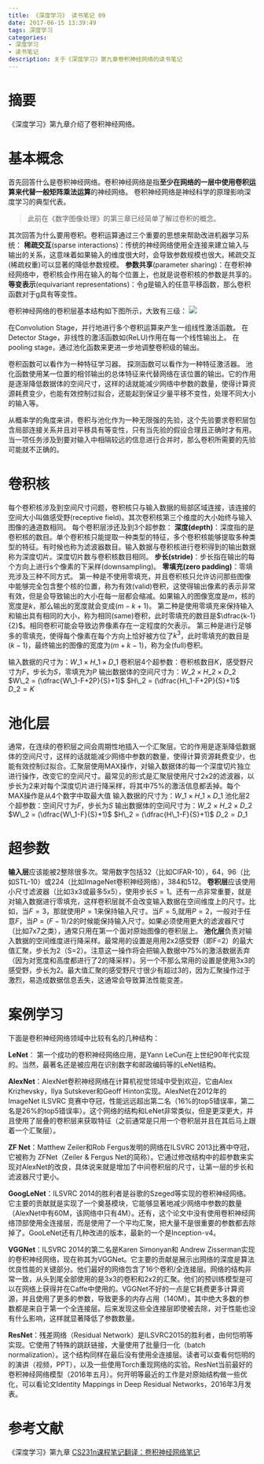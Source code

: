 ```yaml
---
title: 《深度学习》 读书笔记 09
date: 2017-06-15 13:39:49
tags: 深度学习
categories:
- 深度学习
- 读书笔记
description: 关于《深度学习》第九章卷积神经网络的读书笔记
---
```

<!-- more -->

# 摘要
《深度学习》第九章介绍了卷积神经网络。

# 基本概念
首先回答什么是卷积神经网络。卷积神经网络是指**至少在网络的一层中使用卷积运算来代替一般矩阵乘法运算**的神经网络。
卷积神经网络是神经科学的原理影响深度学习的典型代表。
> 此前在《数字图像处理》的第三章已经简单了解过卷积的概念。

其次回答为什么要用卷积。卷积运算通过三个重要的思想来帮助改进机器学习系统：
**稀疏交互**(sparse interactions)：传统的神经网络使用全连接来建立输入与输出的关系，这意味着如果输入的维度很大时，会导致参数规模也很大。稀疏交互(稀疏权重)可以显著的降低参数规模。
**参数共享**(parameter sharing)：在卷积神经网络中，卷积核会作用在输入的每个位置上，也就是说卷积核的参数是共享的。
**等变表示**(equivariant representations)：令$g$是输入的任意平移函数，那么卷积函数对于g具有等变性。

卷积神经网络的卷积层基本结构如下图所示，大致有三级：
![](1.png)

在Convolution Stage，并行地进行多个卷积运算来产生一组线性激活函数。
在Detector Stage，非线性的激活函数如(ReLU)作用在每一个线性输出上。
在pooling stage，通过池化函数来更进一步地调整卷积级的输出。

卷积函数可以看作为一种特征学习器。
探测函数可以看作为一种特征激活器。
池化函数使用某一位置的相邻输出的总体特征来代替网络在该位置的输出。它的作用是逐渐降低数据体的空间尺寸，这样的话就能减少网络中参数的数量，使得计算资源耗费变少，也能有效控制过拟合，还能起到保证少量平移不变性，处理不同大小的输入等。

从概率学的角度来讲，卷积与池化作为一种无限强的先验，这个先验要求卷积层包含局部连接关系并且对平移具有等变性，只有当先验的假设合理且正确时才有用。当一项任务涉及到要对输入中相隔较远的信息进行合并时，那么卷积所需要的先验可能就不正确的。

# 卷积核
每个卷积核涉及到空间尺寸问题，卷积核只与输入数据的局部区域连接，该连接的空间大小叫做感受野(receptive field)。其次卷积核第三个维度的大小始终与输入图像的通道数相同。
每个卷积层涉还及到3个超参数：
**深度(depth)**：深度指的是卷积核的数目。单个卷积核只能提取一种类型的特征，多个卷积核能够提取多种类型的特征。有时候也称为滤波器数目。输入数据与卷积核进行卷积得到的输出数据称为深度切片。深度切片数与卷积核数目相同。
**步长(stride)**：步长指在输出的每个方向上进行s个像素的下采样(downsampling)。
**零填充(zero padding)**：零填充涉及三种不同方式。
第一种是不使用零填充，并且卷积核只允许访问那些图像中能够完全包含整个核的位置，称为有效(valid)卷积，这使得输出像素的表示非常有效，但是会导致输出的大小在每一层都会缩减。如果输入的图像宽度是$m$，核的宽度是$k$，那么输出的宽度就会变成$(m-k+1)$。
第二种是使用零填充来保持输入和输出具有相同的大小，称为相同(same)卷积，此时零填充的数目是$\dfrac{k-1}{2}$。相同卷积可能会导致边界像素存在一定程度的欠表示。
第三种是进行足够多的零填充，使得每个像素在每个方向上恰好被方位了$k^3$，此时零填充的数目是$(k-1)$，最终输出的图像的宽度为$(m+k-1)$，称为全(full)卷积。

输入数据的尺寸为：$W\_1 \times H\_1 \times D\_1$
卷积层4个超参数：卷积核数目$K$，感受野尺寸为$F$，步长为$S$，零填充为$P$
输出数据体的空间尺寸为：$W\_2 \times H\_2 \times D\_2$
$W\_2 = (\dfrac{W\_1-F+2P}{S}+1)$
$H\_2 = (\dfrac{H\_1-F+2P}{S}+1)$
$D\_2 = K$

# 池化层
通常，在连续的卷积层之间会周期性地插入一个汇聚层。它的作用是逐渐降低数据体的空间尺寸，这样的话就能减少网络中参数的数量，使得计算资源耗费变少，也能有效控制过拟合。汇聚层使用MAX操作，对输入数据体的每一个深度切片独立进行操作，改变它的空间尺寸。最常见的形式是汇聚层使用尺寸2x2的滤波器，以步长为2来对每个深度切片进行降采样，将其中75%的激活信息都丢掉。每个MAX操作是从4个数字中取最大值
输入数据的尺寸为：$W\_1 \times H\_1 \times D\_1$
池化层2个超参数：空间尺寸为$F$，步长为$S$
输出数据体的空间尺寸为：$W\_2 \times H\_2 \times D\_2$
$W\_2 = (\dfrac{W\_1-F}{S}+1)$
$H\_2 = (\dfrac{H\_1-F}{S}+1)$
$D\_2 = D\_1$


# 超参数
**输入层**应该能被2整除很多次。常用数字包括32（比如CIFAR-10），64，96（比如STL-10）或224（比如ImageNet卷积神经网络），384和512。
**卷积层**应该使用小尺寸滤波器（比如3x3或最多5x5），使用步长$S=1$。还有一点非常重要，就是对输入数据进行零填充，这样卷积层就不会改变输入数据在空间维度上的尺寸。比如，当$F=3$，那就使用$P=1$来保持输入尺寸。当$F=5$,就用$P=2$，一般对于任意$F$，当$P=(F-1)/2$的时候能保持输入尺寸。如果必须使用更大的滤波器尺寸（比如7x7之类），通常只用在第一个面对原始图像的卷积层上。
**池化层**负责对输入数据的空间维度进行降采样。最常用的设置是用用2x2感受野（即F=2）的最大值汇聚，步长为2（S=2）。注意这一操作将会把输入数据中75%的激活数据丢弃（因为对宽度和高度都进行了2的降采样）。另一个不那么常用的设置是使用3x3的感受野，步长为2。最大值汇聚的感受野尺寸很少有超过3的，因为汇聚操作过于激烈，易造成数据信息丢失，这通常会导致算法性能变差。


# 案例学习

下面是卷积神经网络领域中比较有名的几种结构：

**LeNet**： 第一个成功的卷积神经网络应用，是Yann LeCun在上世纪90年代实现的。当然，最著名还是被应用在识别数字和邮政编码等的LeNet结构。

**AlexNet**：AlexNet卷积神经网络在计算机视觉领域中受到欢迎，它由Alex Krizhevsky，Ilya Sutskever和Geoff Hinton实现。AlexNet在2012年的ImageNet ILSVRC 竞赛中夺冠，性能远远超出第二名（16%的top5错误率，第二名是26%的top5错误率）。这个网络的结构和LeNet非常类似，但是更深更大，并且使用了层叠的卷积层来获取特征（之前通常是只用一个卷积层并且在其后马上跟着一个汇聚层）。

**ZF Net**：Matthew Zeiler和Rob Fergus发明的网络在ILSVRC 2013比赛中夺冠，它被称为 ZFNet（Zeiler & Fergus Net的简称）。它通过修改结构中的超参数来实现对AlexNet的改良，具体说来就是增加了中间卷积层的尺寸，让第一层的步长和滤波器尺寸更小。

**GoogLeNet**：ILSVRC 2014的胜利者是谷歌的Szeged等实现的卷积神经网络。它主要的贡献就是实现了一个奠基模块，它能够显著地减少网络中参数的数量（AlexNet中有60M，该网络中只有4M）。还有，这个论文中没有使用卷积神经网络顶部使用全连接层，而是使用了一个平均汇聚，把大量不是很重要的参数都去除掉了。GooLeNet还有几种改进的版本，最新的一个是Inception-v4。

**VGGNet**：ILSVRC 2014的第二名是Karen Simonyan和 Andrew Zisserman实现的卷积神经网络，现在称其为VGGNet。它主要的贡献是展示出网络的深度是算法优良性能的关键部分。他们最好的网络包含了16个卷积/全连接层。网络的结构非常一致，从头到尾全部使用的是3x3的卷积和2x2的汇聚。他们的预训练模型是可以在网络上获得并在Caffe中使用的。VGGNet不好的一点是它耗费更多计算资源，并且使用了更多的参数，导致更多的内存占用（140M）。其中绝大多数的参数都是来自于第一个全连接层。后来发现这些全连接层即使被去除，对于性能也没有什么影响，这样就显著降低了参数数量。

**ResNet**：残差网络（Residual Network）是ILSVRC2015的胜利者，由何恺明等实现。它使用了特殊的跳跃链接，大量使用了批量归一化（batch normalization）。这个结构同样在最后没有使用全连接层。读者可以查看何恺明的的演讲（视频，PPT），以及一些使用Torch重现网络的实验。ResNet当前最好的卷积神经网络模型（2016年五月）。何开明等最近的工作是对原始结构做一些优化，可以看论文Identity Mappings in Deep Residual Networks，2016年3月发表。







# 参考文献
《深度学习》第九章
[CS231n课程笔记翻译：卷积神经网络笔记](https://zhuanlan.zhihu.com/p/22038289?refer=intelligentunit)